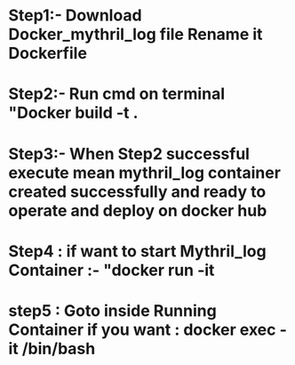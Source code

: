# Step1:- Download Docker_mythril_log file Rename it Dockerfile
# Step2:- Run cmd on terminal "Docker build -t <image-name> .
# Step3:- When Step2 successful execute mean mythril_log container created successfully and ready to operate and deploy on docker hub
# Step4 : if want to start Mythril_log Container :- "docker run -it  <Container-name> 
# step5 : Goto inside Running Container if you want : docker exec -it <Container-id> /bin/bash 
